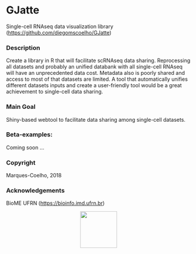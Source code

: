 # GJatte
Single-cell RNAseq data visualization library (https://github.com/diegomscoelho/GJatte)

### Description

Create a library in R that will facilitate scRNAseq data sharing. Reprocessing all datasets and probably an unified databank with all single-cell RNAseq will have an unprecedented data cost. Metadata also is poorly shared and access to most of that datasets are limited. A tool that automatically unifies different datasets inputs and create a user-friendly tool would be a great achievement to single-cell data sharing.

### Main Goal

Shiny-based webtool to facilitate data sharing among single-cell datasets.

### Beta-examples:
Coming soon ...

### Copyright
Marques-Coelho, 2018

### Acknowledgements
BioME UFRN (https://bioinfo.imd.ufrn.br)

<p align="center"><img src="https://diegomscoelho.github.io/sincellapp/img/profile.png" width="100">
